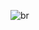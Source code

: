 ![br](https://github.com/lostpackets/selenium-ide-notes/assets/119964688/84e05315-504c-4525-86c8-6d6aebbfbebc)
